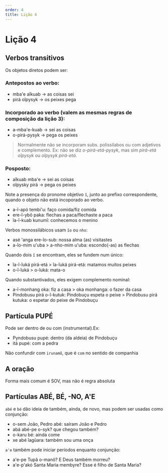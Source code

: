 ```yaml
---
order: 4
title: Lição 4
---
```


# Lição 4

## Verbos transitivos

Os objetos diretos podem ser:

### Antepostos ao verbo:
- mba'e aîkuab -> as coisas sei
- pirá oîpysyk -> os peixes pega

### Incorporado ao verbo (valem as mesmas regras de composição da lição 3):
- a-mba'e-kuab -> sei as coisas
- o-pirá-pysyk -> pega os peixes

> Normalmente não se incorporam subs. polissílabos ou com adjetivos e complemento. Ex: não se diz *o-pirá-etá-pysyk*, mas sim *pirá-etá oîpysyk* ou *oîpysyk pirá-etá*.

### Posposto:
- aîkuab mba'e -> sei as coisas
- oîpysky pirá -> pega os peixes

Note a presença do pronome objetivo `î`, junto ao prefixo correspondente, quando o objeto não está incoporado ao verbo.
- a-î-apó tembi'u: faço comida/fiz comida
- ere-î-ybõ paka: flechas a paca/flechaste a paca
- îa-î-kuab kunumī: conhecemos o menino

Verbos monossilábicos usam `îo` ou `nho`:
- asé 'anga ere-îo-sub: nossa alma (as) visitastes
- a-îo-mim u'uba > a-nho-mim u'uba: escondo(-as) as flechas

Quando dois `î` se encontram, eles se fundem num único:
- îa-î-îuká pirá-etá > îa-îuká pirá-etá: matamos muitos peixes
- o-î-îuká > o-îuká: mata-o

Quando substantivados, eles exigem complemento nominal:
- a-î-monhang oka: fiz a casa > oka monhanga: o fazer da casa
- Pindobusu pirá o-î-kutuk: Pindobuçu espeta o peixe > Pindobusu pirá kutuka: o espetar do peixe de Pindobuçu

## Partícula PUPÉ

Pode ser dentro de ou com (instrumental).Ex:
- Pyndobusu pupé: dentro (da aldeia) de Pindobuçu
- itá pupé: com a pedra

Não confundir com `irunamõ`, que é `com` no sentido de companhia

## A oração

Forma mais comum é SOV, mas não é regra absoluta

## Partículas ABÉ, BÉ, -NO, A'E

`abé` e `bé` dão ideia de também, ainda, de novo, mas podem ser usadas como conjunção:
- o-sem João, Pedro abé: saíram João e Pedro
- abá abé-pe o-syk? que chegou também?
- o-karu bé: ainda come
- xe abé îagûara: também sou uma onça

`a'e` também pode iniciar períodos enquanto conjunção:
- a'e-pe Tupã o-manõ? E Deus também morreu?
- a'e-p'akó Santa Maria membyre? Esse é filho de Santa Maria?





